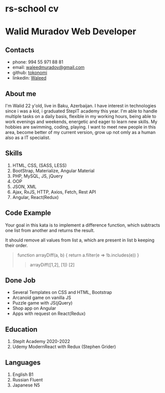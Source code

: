 # rs-school cv

# Walid Muradov Web Developer

## Contacts
* phone: 994 55 971 88 81
* email: waleedmuradov@gmail.com
* github: [tokonomi](https://github.com/tokonomi)
* linkedin: [Waleed](https://www.linkedin.com/in/waleed99/)

## About me
I'm Walid 22 y'old, live in Baku, Azerbaijan. I have interest in technologies since i was a kid, i graduated StepIT academy this year. I'm able to handle multiple tasks on a daily basis, 
flexible in my working hours, being able to work evenings and weekends, energetic and eager to learn new skills. My hobbies are swimming, coding, playing. I want to meet new people
in this area, become better of my current version, grow up not omly as a human also as a IT specialist.

## Skills
1. HTML, CSS, (SASS, LESS)
2. BootStrap, Materialize, Angular Material
3. PHP, MySQL, JS, jQuery
4. OOP
5. JSON, XML
6. Ajax, RxJS, HTTP, Axios, Fetch, Rest API
7. Angular, React(Redux)

## Code Example
Your goal in this kata is to implement a difference function, which subtracts one list from another and returns the result.

It should remove all values from list a, which are present in list b keeping their order.

> function arrayDiff(a, b) {
  return a.filter(e => !b.includes(e))
}
>>arrayDiff([1,2], [1]) [2]

## Done Job

* Several Templates on CSS and HTML, Bootstrap
* Arcanoid game on vanilla JS
* Puzzle game with JS(jQuery)
* Shop app on Angular
* Apps with request on React(Redux)

## Education

1. StepIt Academy 2020-2022
2. Udemy ModernReact with Redux (Stephen Grider)

## Languages

1. English B1
2. Russian Fluent
3. Japanese N5

